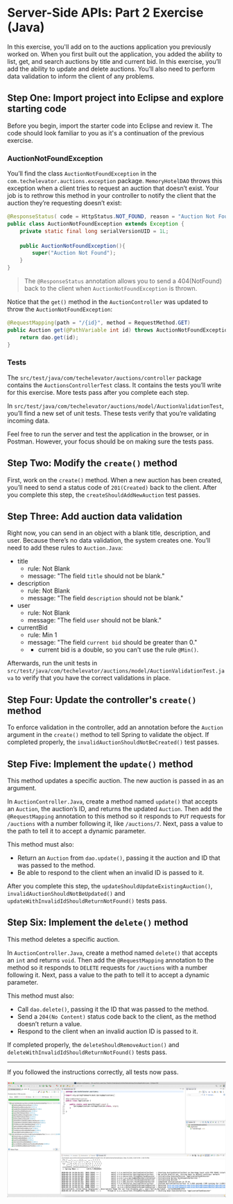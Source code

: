 # Server-Side APIs: Part 2 Exercise (Java)

In this exercise, you'll add on to the auctions application you previously worked on. When you first built out the application, you added the ability to list, get, and search auctions by title and current bid. In this exercise, you’ll add the ability to update and delete auctions. You’ll also need to perform data validation to inform the client of any problems.

## Step One: Import project into Eclipse and explore starting code

Before you begin, import the starter code into Eclipse and review it. The code should look familiar to you as it's a continuation of the previous exercise.

### AuctionNotFoundException

You’ll find the class `AuctionNotFoundException` in the `com.techelevator.auctions.exception` package. `MemoryHotelDAO` throws this exception when a client tries to request an auction that doesn’t exist. Your job is to rethrow this method in your controller to notify the client that the auction they’re requesting doesn’t exist:

```java
@ResponseStatus( code = HttpStatus.NOT_FOUND, reason = "Auction Not Found")
public class AuctionNotFoundException extends Exception {
    private static final long serialVersionUID = 1L;  

    public AuctionNotFoundException(){
        super("Auction Not Found");
    }
}
```

> The `@ResponseStatus` annotation allows you to send a 404(NotFound) back to the client when `AuctionNotFoundException` is thrown.

Notice that the `get()` method in the `AuctionController` was updated to throw the `AuctionNotFoundException`:

```java
@RequestMapping(path = "/{id}", method = RequestMethod.GET)
public Auction get(@PathVariable int id) throws AuctionNotFoundException {
    return dao.get(id);
}
```

### Tests

The `src/test/java/com/techelevator/auctions/controller` package contains the `AuctionsControllerTest` class. It contains the tests you’ll write for this exercise. More tests pass after you complete each step. 

In `src/test/java/com/techelevator/auctions/model/AuctionValidationTest`, you’ll find a new set of unit tests. These tests verify that you’re validating incoming data.

Feel free to run the server and test the application in the browser, or in Postman. However, your focus should be on making sure the tests pass.

## Step Two: Modify the `create()` method

First, work on the `create()` method. When a new auction has been created, you’ll need to send a status code of `201(Created)` back to the client. After you complete this step, the `createShouldAddNewAuction` test passes. 

## Step Three: Add auction data validation

Right now, you can send in an object with a blank title, description, and user. Because there’s no data validation, the system creates one. You’ll need to add these rules to `Auction.Java`:

- title
  - rule: Not Blank
  - message: "The field `title` should not be blank."
- description
  - rule: Not Blank
  - message: "The field `description` should not be blank."
- user
  - rule: Not Blank
  - message: "The field `user` should not be blank."
- currentBid
  - rule: Min 1
  - message: "The field `current bid` should be greater than 0."
  - * current bid is a double, so you can't use the rule `@Min()`.

Afterwards, run the unit tests in `src/test/java/com/techelevator/auctions/model/AuctionValidationTest.java` to verify that you have the correct validations in place.

## Step Four: Update the controller's `create()` method

To enforce validation in the controller, add an annotation before the `Auction` argument in the `create()` method to tell Spring to validate the object. If completed properly, the `invalidAuctionShouldNotBeCreated()` test passes. 

## Step Five: Implement the `update()` method

This method updates a specific auction. The new auction is passed in as an argument.

In `AuctionController.Java`, create a method named `update()` that accepts an `Auction`, the auction’s ID, and returns the updated `Auction`. Then add the `@RequestMapping` annotation to this method so it responds to `PUT` requests for `/auctions` with a number following it, like `/auctions/7`. Next, pass a value to the path to tell it to accept a dynamic parameter. 

This method must also:

* Return an `Auction` from `dao.update()`, passing it the auction and ID that was passed to the method. 
* Be able to respond to the client when an invalid ID is passed to it.

After you complete this step, the `updateShouldUpdateExistingAuction()`, `invalidAuctionShouldNotBeUpdated()` and `updateWithInvalidIdShouldReturnNotFound()` tests pass.

## Step Six: Implement the `delete()` method

This method deletes a specific auction. 

In `AuctionController.Java`, create a method named `delete()` that accepts an `int` and returns `void`. Then add the `@RequestMapping` annotation to the method so it responds to `DELETE` requests for `/auctions` with a number following it. Next, pass a value to the path to tell it to accept a dynamic parameter.

This method must also:

* Call `dao.delete()`, passing it the ID that was passed to the method.
* Send a `204(No Content)` status code back to the client, as the method doesn’t return a value.
* Respond to the client when an invalid auction ID is passed to it.

If completed properly, the `deleteShouldRemoveAuction()` and `deleteWithInvalidIdShouldReturnNotFound()` tests pass.

---

If you followed the instructions correctly, all tests now pass. 

![All Tests Pass](./img/all-tests-pass.png)

